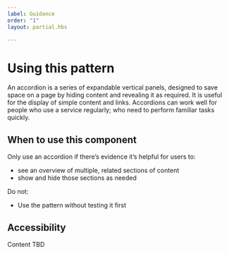```yaml
---
label: Guidance
order: "1"
layout: partial.hbs

---
```

# Using this pattern

An accordion is a series of expandable vertical panels, designed to save space on a page by hiding content and revealing it as required. It is useful for the display of simple content and links. Accordions can work well for people who use a service regularly; who need to perform familiar tasks quickly.

## When to use this component

Only use an accordion if there’s evidence it’s helpful for users to:

* see an overview of multiple, related sections of content
* show and hide those sections as needed

Do not:

* Use the pattern without testing it first

## Accessibility

Content TBD